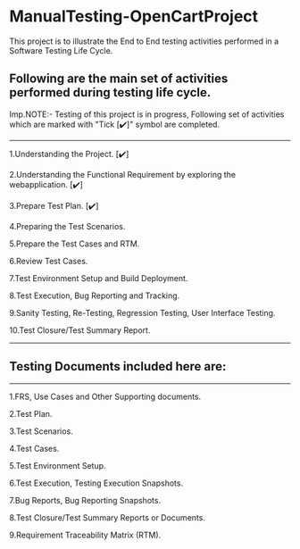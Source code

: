 # ManualTesting-OpenCartProject
This project is to illustrate the End to End testing activities performed in a Software Testing Life Cycle.

## Following are the main set of activities performed during testing life cycle.

Imp.NOTE:- Testing of this project is in progress, Following set of activities which are marked with "Tick [✔️]"
symbol are completed.
*************************************************************************************************************
1.Understanding the Project.   [✔️]

2.Understanding the Functional Requirement by exploring the webapplication.   [✔️]

3.Prepare Test Plan.   [✔️]

4.Preparing the Test Scenarios.  

5.Prepare the Test Cases and RTM.

6.Review Test Cases.

7.Test Environment Setup and Build Deployment.

8.Test Execution, Bug Reporting and Tracking.

9.Sanity Testing, Re-Testing, Regression Testing, User Interface Testing.

10.Test Closure/Test Summary Report.
*************************************************************************************************************


## Testing Documents included here are:
*************************************************************************************************************
1.FRS, Use Cases and Other Supporting documents.

2.Test Plan.

3.Test Scenarios.

4.Test Cases.

5.Test Environment Setup.

6.Test Execution, Testing Execution Snapshots.

7.Bug Reports, Bug Reporting Snapshots.

8.Test Closure/Test Summary Reports or Documents.

9.Requirement Traceability Matrix (RTM).


